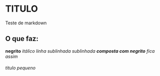 # TITULO

Teste de markdown

## O que faz:
**negrito**
*itálico*
_linha sublinhada_
_sublinhada **composta com negrito** fica assim_

###### titulo pequeno
